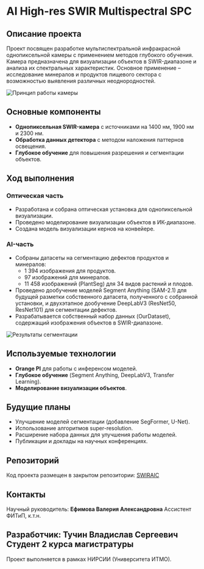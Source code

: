 # AI High-res SWIR Multispectral SPC

## Описание проекта
Проект посвящен разработке мультиспектральной инфракрасной однопиксельной камеры с применением методов глубокого обучения. Камера предназначена для визуализации объектов в SWIR-диапазоне и анализа их спектральных характеристик. Основное применение – исследование минералов и продуктов пищевого сектора с возможностью выявления различных неоднородностей.

![Принцип работы камеры](images/camera_scheme.png)

## Основные компоненты
- **Однопиксельная SWIR-камера** с источниками на 1400 нм, 1900 нм и 2300 нм.
- **Обработка данных детектора** с методом наложения паттернов освещения.
- **Глубокое обучение** для повышения разрешения и сегментации объектов.

## Ход выполнения
### Оптическая часть
- Разработана и собрана оптическая установка для однопиксельной визуализации.
- Проведено моделирование визуализации объектов в ИК-диапазоне.
- Создана модель визуализации кернов на конвейере.

### AI-часть
- Собраны датасеты на сегментацию дефектов продуктов и минералов:
  - 1 394 изображения для продуктов.
  - 97 изображений для минералов.
  - 11 458 изображений (PlantSeg) для 34 видов растений и плодов.
- Проведено дообучение моделей Segment Anything (SAM-2.1) для будущей разметки собственного датасета, полученного с собранной установки, и двухэтапное дообучение DeepLabV3 (ResNet50, ResNet101) для сегментации дефектов.
- Разрабатывается собственный набор данных (OurDataset), содержащий изображения объектов в SWIR-диапазоне.

![Результаты сегментации](images/segmentation_results.png)

## Используемые технологии
- **Orange PI** для работы с инференсом моделей.
- **Глубокое обучение** (Segment Anything, DeepLabV3, Transfer Learning).
- **Моделирование визуализации объектов**.

## Будущие планы
- Улучшение моделей сегментации (добавление SegFormer, U-Net).
- Использование алгоритмов super-resolution.
- Расширение набора данных для улучшения работы моделей.
- Публикации и доклады на научных конференциях.

## Репозиторий
Код проекта размещен в закрытом репозитории: [SWIRAIC](https://github.com/CTLab-ITMO/SWIRAIC)

## Контакты
Научный руководитель: **Ефимова Валерия Александровна**
Ассистент ФИТиП, к.т.н.

Разработчик: **Тучин Владислав Сергеевич**
Студент 2 курса магистратуры
---
Проект выполняется в рамках НИРСИИ  (Университета ИТМО).
